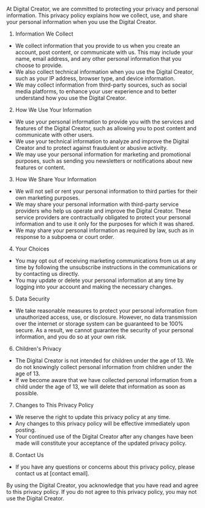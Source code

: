 At Digital Creator, we are committed to protecting your privacy and personal information. This privacy policy explains how we collect, use, and share your personal information when you use the Digital Creator.

1. Information We Collect

- We collect information that you provide to us when you create an account, post content, or communicate with us. This may include your name, email address, and any other personal information that you choose to provide.
- We also collect technical information when you use the Digital Creator, such as your IP address, browser type, and device information.
- We may collect information from third-party sources, such as social media platforms, to enhance your user experience and to better understand how you use the Digital Creator.

2. How We Use Your Information

- We use your personal information to provide you with the services and features of the Digital Creator, such as allowing you to post content and communicate with other users.
- We use your technical information to analyze and improve the Digital Creator and to protect against fraudulent or abusive activity.
- We may use your personal information for marketing and promotional purposes, such as sending you newsletters or notifications about new features or content.

3. How We Share Your Information

- We will not sell or rent your personal information to third parties for their own marketing purposes.
- We may share your personal information with third-party service providers who help us operate and improve the Digital Creator. These service providers are contractually obligated to protect your personal information and to use it only for the purposes for which it was shared.
- We may share your personal information as required by law, such as in response to a subpoena or court order.

4. Your Choices

- You may opt out of receiving marketing communications from us at any time by following the unsubscribe instructions in the communications or by contacting us directly.
- You may update or delete your personal information at any time by logging into your account and making the necessary changes.

5. Data Security

- We take reasonable measures to protect your personal information from unauthorized access, use, or disclosure. However, no data transmission over the internet or storage system can be guaranteed to be 100% secure. As a result, we cannot guarantee the security of your personal information, and you do so at your own risk.

6. Children's Privacy

- The Digital Creator is not intended for children under the age of 13. We do not knowingly collect personal information from children under the age of 13.
- If we become aware that we have collected personal information from a child under the age of 13, we will delete that information as soon as possible.

7. Changes to This Privacy Policy

- We reserve the right to update this privacy policy at any time.
- Any changes to this privacy policy will be effective immediately upon posting.
- Your continued use of the Digital Creator after any changes have been made will constitute your acceptance of the updated privacy policy.

8. Contact Us

- If you have any questions or concerns about this privacy policy, please contact us at [contact email].

By using the Digital Creator, you acknowledge that you have read and agree to this privacy policy. If you do not agree to this privacy policy, you may not use the Digital Creator.
